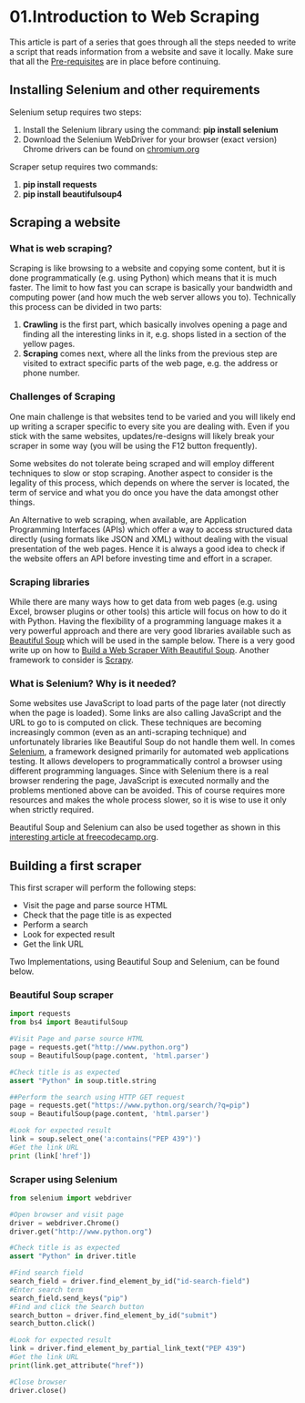 <!-- 
https://github.com/adam-p/markdown-here/wiki/Markdown-Cheatsheet
https://www.accordbox.com/blog/web-scraping-framework-review-scrapy-vs-selenium/
-->
# 01.Introduction to Web Scraping

This article is part of a series that goes through all the steps needed to write a script that reads information from a website and save it locally. Make sure that all the [Pre-requisites](00.Pre-requisites.md) are in place before continuing. 

## Installing Selenium and other requirements

Selenium setup requires two steps:
1.  Install the Selenium library using the command: __pip install selenium__
2.  Download the Selenium WebDriver for your browser (exact version)  
Chrome drivers can be found on [chromium.org](https://chromedriver.chromium.org/downloads)

Scraper setup requires two commands:
1.  __pip install requests__ 
2.  __pip install beautifulsoup4__

## Scraping a website

### What is web scraping?

Scraping is like browsing to a website and copying some content, but it is done programmatically (e.g. using Python) which means that it is much faster. The limit to how fast you can scrape is basically your bandwidth and computing power (and how much the web server allows you to). Technically this process can be divided in two parts:
1.  __Crawling__ is the first part, which basically involves opening a page and finding all the interesting links in it, e.g. shops listed in a section of the yellow pages. 
2.  __Scraping__ comes next, where all the links from the previous step are visited to extract specific parts of the web page, e.g. the address or phone number.

### Challenges of Scraping

One main challenge is that websites tend to be varied and you will likely end up writing a scraper specific to every site you are dealing with. Even if you stick with the same websites, updates/re-designs will likely break your scraper in some way (you will be using the F12 button frequently). 

Some websites do not tolerate being scraped and will employ different techniques to slow or stop scraping. Another aspect to consider is the legality of this process, which depends on where the server is located, the term of service and what you do once you have the data amongst other things.

An Alternative to web scraping, when available, are Application Programming Interfaces (APIs) which offer a way to access structured data directly (using formats like JSON and XML) without dealing with the visual presentation of the web pages. Hence it is always a good idea to check if the website offers an API before investing time and effort in a scraper.

### Scraping libraries

While there are many ways how to get data from web pages (e.g. using Excel, browser plugins or other tools) this article will focus on how to do it with Python. Having the flexibility of a programming language makes it a very powerful approach and there are very good libraries available such as [Beautiful Soup](https://www.crummy.com/software/BeautifulSoup/bs4/doc/) which will be used in the sample below. There is a very good write up on how to [Build a Web Scraper With Beautiful Soup](https://realpython.com/beautiful-soup-web-scraper-python/). Another framework to consider is [Scrapy](https://scrapy.org/).

### What is Selenium? Why is it needed?

Some websites use JavaScript to load parts of the page later  (not directly when the page is loaded). Some links are also calling JavaScript and the URL to go to is computed on click. These techniques are becoming increasingly common (even as an anti-scraping technique) and unfortunately libraries like Beautiful Soup do not handle them well. In comes [Selenium](https://www.selenium.dev/), a framework designed primarily for automated web applications testing. It allows developers to programmatically control a browser using different programming languages. Since with Selenium there is a real browser rendering the page, JavaScript is executed normally and the problems mentioned above can be avoided. This of course requires more resources  and makes the whole process slower, so it is wise to use it only when strictly required.

Beautiful Soup and Selenium can also be used together as shown in this [interesting article at freecodecamp.org](https://www.freecodecamp.org/news/better-web-scraping-in-python-with-selenium-beautiful-soup-and-pandas-d6390592e251/).

## Building a first scraper

This first scraper will perform the following steps:
*  Visit the page and parse source HTML
*  Check that the page title is as expected
*  Perform a search
*  Look for expected result
*  Get the link URL

Two Implementations, using Beautiful Soup and Selenium, can be found below.

### Beautiful Soup scraper

```python
import requests
from bs4 import BeautifulSoup

#Visit Page and parse source HTML
page = requests.get("http://www.python.org")
soup = BeautifulSoup(page.content, 'html.parser')

#Check title is as expected
assert "Python" in soup.title.string

##Perform the search using HTTP GET request
page = requests.get("https://www.python.org/search/?q=pip")
soup = BeautifulSoup(page.content, 'html.parser')

#Look for expected result
link = soup.select_one('a:contains("PEP 439")')
#Get the link URL
print (link['href'])
```
### Scraper using Selenium

```python
from selenium import webdriver

#Open browser and visit page
driver = webdriver.Chrome()
driver.get("http://www.python.org")

#Check title is as expected
assert "Python" in driver.title

#Find search field
search_field = driver.find_element_by_id("id-search-field")
#Enter search term
search_field.send_keys("pip")
#Find and click the Search button
search_button = driver.find_element_by_id("submit")
search_button.click()

#Look for expected result
link = driver.find_element_by_partial_link_text("PEP 439")
#Get the link URL
print(link.get_attribute("href"))

#Close browser
driver.close()
```
